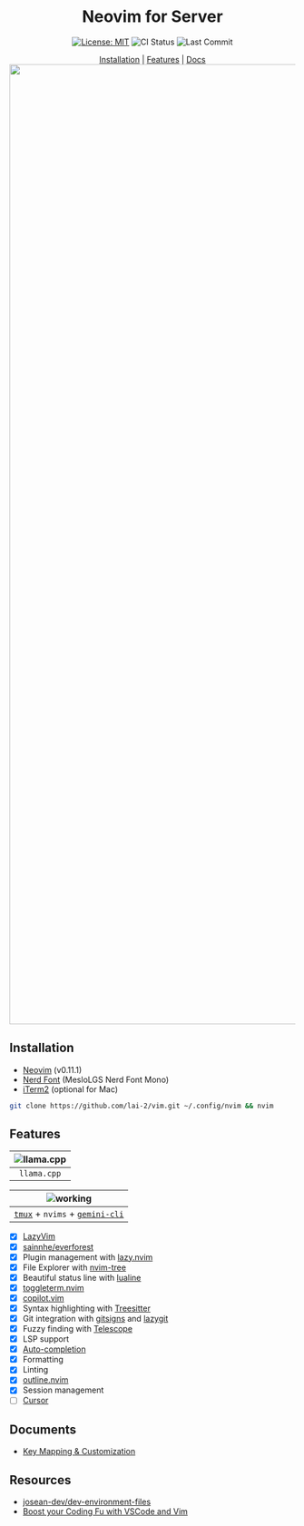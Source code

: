 <div align="center">

# Neovim for Server

<p>
    <a href="https://opensource.org/licenses/MIT"><img src="https://img.shields.io/badge/License-MIT-lightgrey.svg" alt="License: MIT"></a>
    <img src="https://img.shields.io/github/actions/workflow/status/lai-2/vim/ci.yaml?branch=main&label=ci&logo=github" alt="CI Status">
    <img src="https://img.shields.io/github/last-commit/lai-2/vim" alt="Last Commit">
</p>

[Installation](#installation) | [Features](#features) | [Docs](#documents)
<img width="1692" alt="image" src="https://github.com/user-attachments/assets/04a1f718-5228-485a-acf9-af208516fa4e" />

</div>

## Installation

* [Neovim](https://github.com/neovim/neovim/blob/master/INSTALL.md) (v0.11.1)
* [Nerd Font](https://github.com/ryanoasis/nerd-fonts) (MesloLGS Nerd Font Mono)
* [iTerm2](https://iterm2.com/) (optional for Mac)

```bash
git clone https://github.com/lai-2/vim.git ~/.config/nvim && nvim
```

## Features

| ![llama.cpp](https://github.com/user-attachments/assets/5bba23a0-d47b-4e98-991f-60cd62cb779d) |
|:--:|
| `llama.cpp`|

| ![working](https://github.com/user-attachments/assets/68661b6c-f54f-4d6e-892b-bd04c60286f4) |
|:--:|
| [`tmux`](https://github.com/tmux/tmux/wiki) + `nvims` + [`gemini-cli`](https://github.com/google-gemini/gemini-cli)|

- [x] [LazyVim](https://github.com/LazyVim/LazyVim)
- [x] [sainnhe/everforest](https://github.com/sainnhe/everforest)
- [x] Plugin management with [lazy.nvim](https://github.com/folke/lazy.nvim)
- [x] File Explorer with [nvim-tree](https://github.com/nvim-tree/nvim-tree.lua)
- [x] Beautiful status line with [lualine](https://github.com/nvim-lualine/lualine.nvim)
- [x] [toggleterm.nvim](https://github.com/akinsho/toggleterm.nvim)
- [x] [copilot.vim](https://github.com/github/copilot.vim)
- [x] Syntax highlighting with [Treesitter](https://github.com/nvim-treesitter/nvim-treesitter)
- [x] Git integration with [gitsigns](https://github.com/lewis6991/gitsigns.nvim) and [lazygit](https://github.com/kdheepak/lazygit.nvim)
- [x] Fuzzy finding with [Telescope](https://github.com/nvim-telescope/telescope.nvim)
- [x] LSP support
- [x] [Auto-completion](https://github.com/hrsh7th/nvim-cmp)
- [x] Formatting
- [x] Linting
- [x] [outline.nvim](https://github.com/hedyhli/outline.nvim)
- [x] Session management
- [ ] [Cursor](https://github.com/yetone/avante.nvim)

## Documents

* [Key Mapping & Customization](docs/keymapping.md)

## Resources

* [josean-dev/dev-environment-files](https://github.com/josean-dev/dev-environment-files)
* [Boost your Coding Fu with VSCode and Vim](https://www.barbarianmeetscoding.com/boost-your-coding-fu-with-vscode-and-vim/)

